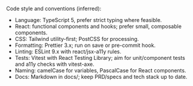 Code style and conventions (inferred):
- Language: TypeScript 5, prefer strict typing where feasible.
- React: functional components and hooks; prefer small, composable components.
- CSS: Tailwind utility-first; PostCSS for processing.
- Formatting: Prettier 3.x; run on save or pre-commit hook.
- Linting: ESLint 9.x with react/jsx-a11y rules.
- Tests: Vitest with React Testing Library; aim for unit/component tests and a11y checks with vitest-axe.
- Naming: camelCase for variables, PascalCase for React components.
- Docs: Markdown in docs/; keep PRD/specs and tech stack up to date.
